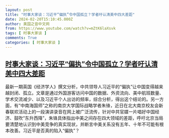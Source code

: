 ```yaml
---
layout: post
title: "时事大家谈：习近平“偏执”令中国孤立？学者吁认清美中四大差距"
date: 2024-02-20T15:10:45.000Z
author: 美国之音中文网
from: https://www.youtube.com/watch?v=mZtK6laXsvk
tags: [ 时事大家谈 ]
comments: True
categories: [ 时事大家谈 ]
---
```

<!--1708441845000-->
[时事大家谈：习近平“偏执”令中国孤立？学者吁认清美中四大差距](https://www.youtube.com/watch?v=mZtK6laXsvk)
------

<div>
最新一期英国《经济学人》撰文分析，中共领导人习近平的“偏执”让中国变得越来越封闭、孤立。文章是通过外国游客访问中国的数据、外资流向、美中航班数量、学术交流减少、以及习近平个人出访的频率，综合分析，得出这个结论的。另一方面，有“中南海国师”之称的南京大学国际战略学者朱锋，近日在北大南京校友会新春联欢活动上的一段演讲录音在网上被广泛流传，针对中共官媒一片唱好中国经济、鼓吹“东升西降”，朱锋具体指出中美之间存在四大领域的差距，呼吁北京当局要清楚地认识到中美竞争的真实现状，并断言中美关系没有五年、十年不可能有根本改善。习近平是否真的陷入“偏执”？
</div>
